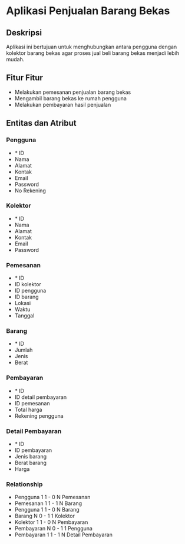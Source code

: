 # Aplikasi Penjualan Barang Bekas

## Deskripsi
Aplikasi ini bertujuan untuk menghubungkan antara pengguna dengan kolektor barang bekas agar proses jual beli barang bekas menjadi lebih mudah.

## Fitur Fitur
- Melakukan pemesanan penjualan barang bekas
- Mengambil barang bekas ke rumah pengguna
- Melakukan pembayaran hasil penjualan

## Entitas dan Atribut
### Pengguna
- \* ID
- Nama
- Alamat
- Kontak
- Email
- Password
- No Rekening

### Kolektor
- \* ID
- Nama
- Alamat
- Kontak
- Email
- Password

### Pemesanan
- \* ID
- ID kolektor
- ID pengguna
- ID barang
- Lokasi
- Waktu
- Tanggal

### Barang
- \* ID
- Jumlah
- Jenis
- Berat

### Pembayaran
- \* ID
- ID detail pembayaran
- ID pemesanan
- Total harga
- Rekening pengguna

### Detail Pembayaran
- \* ID
- ID pembayaran
- Jenis barang
- Berat barang
- Harga

### Relationship
- Pengguna 1 1 - 0 N Pemesanan
- Pemesanan 1 1 - 1 N Barang
- Pengguna 1 1 - 0 N Barang
- Barang N 0 - 1 1 Kolektor
- Kolektor 1 1 - 0 N Pembayaran
- Pembayaran N 0 - 1 1 Pengguna
- Pembayaran 1 1 - 1 N Detail Pembayaran
